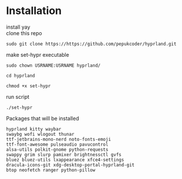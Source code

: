 # Installation
install yay \
clone this repo
```
sudo git clone https://https://github.com/pepukcoder/hyprland.git
```
make set-hypr executable
```
sudo chown USRNAME:USRNAME hyprland/
```
```
cd hyprland
```
```
chmod +x set-hypr
```
run script
```
./set-hypr
```
Packages that will be installed
```
hyprland kitty waybar
swaybg wofi wlogout thunar
ttf-jetbrains-mono-nerd noto-fonts-emoji
ttf-font-awesome pulseaudio pavucontrol
alsa-utils polkit-gnome python-requests
swappy grim slurp pamixer brightnessctl gvfs
bluez bluez-utils lxappearance xfce4-settings
dracula-icons-git xdg-desktop-portal-hyprland-git
btop neofetch ranger python-pillow
```
